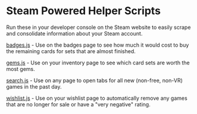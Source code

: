 # Steam Powered Helper Scripts

Run these in your developer console on the Steam website to easily scrape and consolidate information about your Steam account.

[badges.js](badges.js) - Use on the badges page to see how much it would cost to buy the remaining cards for sets that are almost finished.

[gems.js](gems.js) - Use on your inventory page to see which card sets are worth the most gems.

[search.js](search.js) - Use on any page to open tabs for all new (non-free, non-VR) games in the past day.

[wishlist.js](wishlist.js) - Use on your wishlist page to automatically remove any games that are no longer for sale or have a "very negative" rating.